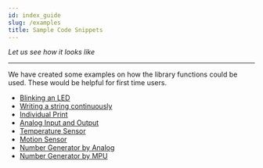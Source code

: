 ```yaml
---
id: index_guide
slug: /examples
title: Sample Code Snippets
---
```


*Let us see how it looks like*

---

We have created some examples on how the library functions could be used. These would be helpful for first time users.

- [Blinking an LED](blink.md)
- [Writing a string continuously](writing_string.md)
- [Individual Print](print.md)
- [Analog Input and Output](analog_io.md)
- [Temperature Sensor](temp_sensor.md)
- [Motion Sensor](motion.md)
- [Number Generator by Analog](generate_analog.md)
- [Number Generator by MPU](generate_mpu.md)